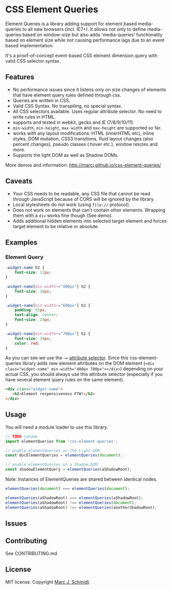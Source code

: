 # CSS Element Queries

Element Queries is a library adding support for element based media-queries to all new browsers (incl. IE7+).
It allows not only to define media-queries based on window-size but also adds 'media-queries' functionality 
based on element size while not causing performance lags due to an event based implementation.

It's a proof-of-concept event-based CSS element dimension query with valid CSS selector syntax.

## Features

 - No performance issues since it listens only on size changes of elements that have element query rules defined through css.
 - Queries are written in CSS.
 - Valid CSS Syntax. No transpiling, no special syntax.
 - All CSS selectors available. Uses regular attribute selector. No need to write rules in HTML.
 - supports and tested in webkit, gecko and IE (7/8/9/10/11).
 - `min-width`, `min-height`, `max-width` and `max-height` are supported so far.
 - works with any layout modifications: HTML (innerHTML etc), inline styles, DOM mutation, CSS3 transitions, 
 fluid layout changes (also percent changes), pseudo classes (:hover etc.), window resizes and more.
 - Supports the light DOM as well as Shadow DOMs.
 
More demos and information: http://marcj.github.io/css-element-queries/

## Caveats

- Your CSS needs to be readable, any CSS file that cannot be read through JavaScript because of CORS will be ignored
by the library.
- Local stylesheets do not work (using `file://` protocol).
- Does not work on elements that can't contain other elements. Wrapping them with a `div` works fine though (See demo).
- Adds additional hidden elements into selected target element and forces target element to be relative or absolute.

## Examples

### Element Query

```css
.widget-name h2 {
    font-size: 12px;
}

.widget-name[min-width~="400px"] h2 {
    font-size: 18px;
}

.widget-name[min-width~="600px"] h2 {
    padding: 55px;
    text-align: center;
    font-size: 24px;
}

.widget-name[min-width~="700px"] h2 {
    font-size: 34px;
    color: red;
}
```

As you can see we use the `~=` [attribute selector](https://developer.mozilla.org/en-US/docs/Web/CSS/Attribute_selectors).
Since this css-element-queries library adds new element attributes on the DOM element
(`<div class="widget-name" min-width="400px 700px"></div>`) depending on your actual CSS,
you should always use this attribute selector (especially if you have several element query rules on the same element).

```html
<div class="widget-name">
   <h2>Element responsiveness FTW!</h2>
</div>
```

## Usage

You will need a module loader to use this library.

```javascript
// TODO rename
import elementQueries from 'css-element-queries';

// enable elementQueries on the Light DOM.
const docElementQueries = elementQueries(document);

// enable elementQueries on a Shadow DOM.
const shadowElementQuery = elementQueries(aShadowRoot);
```

Note: Instances of ElementQueries are shared between identical nodes.

```javascript
elementQueries(document) === elementQueries(document);

elementQueries(aShadowRoot) === elementQueries(aShadowRoot);
elementQueries(aShadowRoot) !== elementQueries(document);
elementQueries(aShadowRoot) !== elementQueries(anotherShadowRoot);
```

## Issues



## Contributing

See CONTRIBUTING.md

## License

MIT license. Copyright [Marc J. Schmidt](https://twitter.com/MarcJSchmidt).
